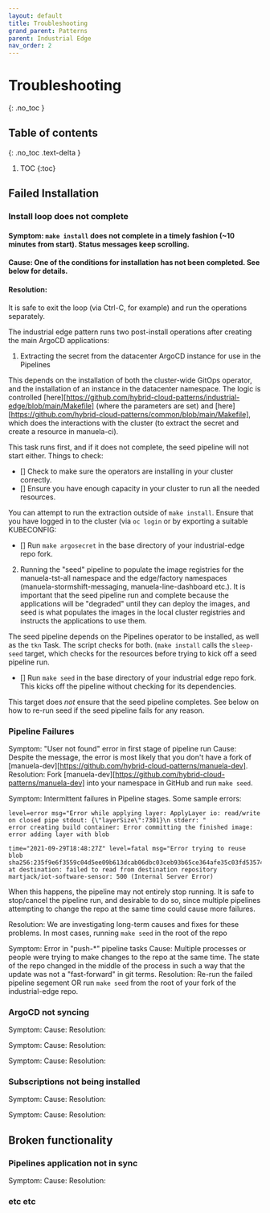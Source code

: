 ```yaml
---
layout: default
title: Troubleshooting
grand_parent: Patterns
parent: Industrial Edge
nav_order: 2
---
```


# Troubleshooting
{: .no_toc }

## Table of contents
{: .no_toc .text-delta }

1. TOC
{:toc}

## Failed Installation

### Install loop does not complete

#### Symptom: `make install` does not complete in a timely fashion (~10 minutes from start).  Status messages keep scrolling.

#### Cause: One of the conditions for installation has not been completed.  See below for details.

#### Resolution:

It is safe to exit the loop (via Ctrl-C, for example) and run the operations separately.

The industrial edge pattern runs two post-install operations after creating the main ArgoCD applications: 

1. Extracting the secret from the datacenter ArgoCD instance for use in the Pipelines

This depends on the installation of both the cluster-wide GitOps operator, and the installation of an instance in the datacenter namespace.  The logic is controlled [here][https://github.com/hybrid-cloud-patterns/industrial-edge/blob/main/Makefile] (where the parameters are set) and [here][https://github.com/hybrid-cloud-patterns/common/blob/main/Makefile], which does the interactions with the cluster (to extract the secret and create a resource in manuela-ci).

This task runs first, and if it does not complete, the seed pipeline will not start either.  Things to check:

- [] Check to make sure the operators are installing in your cluster correctly.
- [] Ensure you have enough capacity in your cluster to run all the needed resources.

You can attempt to run the extraction outside of `make install`.  Ensure that you have logged in to the cluster (via `oc login` or by exporting a suitable KUBECONFIG:

- [] Run `make argosecret` in the base directory of your industrial-edge repo fork.

2. Running the "seed" pipeline to populate the image registries for the manuela-tst-all namespace and the edge/factory
namespaces (manuela-stormshift-messaging, manuela-line-dashboard etc.).  It is important that the seed pipeline run and complete because the applications will be "degraded" until they can deploy the images, and seed is what populates the
images in the local cluster registries and instructs the applications to use them.

The seed pipeline depends on the Pipelines operator to be installed, as well as the `tkn` Task.  The script checks for
both.  (`make install` calls the `sleep-seed` target, which checks for the resources before trying to kick off a seed pipeline run.

- [] Run `make seed` in the base directory of your industrial edge repo fork.  This kicks off the pipeline without checking for its dependencies.

This target does *not* ensure that the seed pipeline completes.  See below on how to re-run seed if the seed pipeline
fails for any reason.

### Pipeline Failures

Symptom: "User not found" error in first stage of pipeline run
Cause: Despite the message, the error is most likely that you don't have a fork of [manuela-dev][https://github.com/hybrid-cloud-patterns/manuela-dev].
Resolution: Fork [manuela-dev][https://github.com/hybrid-cloud-patterns/manuela-dev] into your namespace in GitHub and run `make seed`.

Symptom: Intermittent failures in Pipeline stages.  Some sample errors:
```
level=error msg="Error while applying layer: ApplyLayer io: read/write on closed pipe stdout: {\"layerSize\":7301}\n stderr: "
error creating build container: Error committing the finished image: error adding layer with blob
```
```
time="2021-09-29T18:48:27Z" level=fatal msg="Error trying to reuse blob sha256:235f9e6f3559c04d5ee09b613dcab06dbc03ceb93b65ce364afe35c03fd53574 at destination: failed to read from destination repository martjack/iot-software-sensor: 500 (Internal Server Error)
```

When this happens, the pipeline may not entirely stop running.  It is safe to stop/cancel the pipeline run, and 
desirable to do so, since multiple pipelines attempting to change the repo at the same time could cause more failures.

Resolution: We are investigating long-term causes and fixes for these problems.  In most cases, running `make seed` in
the root of the repo

Symptom: Error in "push-*" pipeline tasks
Cause: Multiple processes or people were trying to make changes to the repo at the same time.  The state of the repo changed in the middle of the process in such a way that the update was not a "fast-forward" in git terms.
Resolution:	Re-run the failed pipeline segement OR run `make seed` from the root of your fork of the industrial-edge repo.

### ArgoCD not syncing

Symptom:
Cause:
Resolution:

Symptom:
Cause:
Resolution:

Symptom:
Cause:
Resolution:

### Subscriptions not being installed

Symptom:
Cause:
Resolution:

Symptom:
Cause:
Resolution:

## Broken functionality

### Pipelines application not in sync

Symptom:
Cause:
Resolution:

### etc etc
